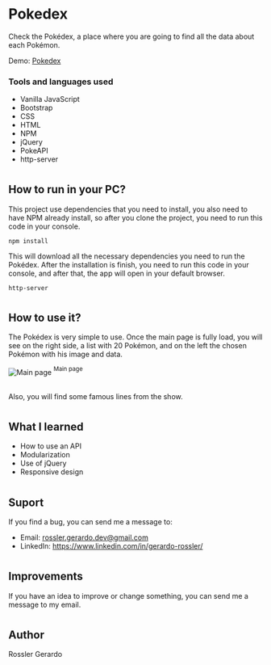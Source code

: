 # Pokedex
 
Check the Pokédex, a place where you are going to find all the data about each Pokémon. 


Demo: <a href="https://g-rossler.github.io/Pokedex/">Pokedex</a>

### Tools and languages used

- Vanilla JavaScript
- Bootstrap
- CSS
- HTML
- NPM
- jQuery
- PokeAPI
- http-server

#

## How to run in your PC?

This project use dependencies that you need to install, you also need to have NPM already install, so after you clone the project, you need to run this code in your console.

```
npm install
```

This will download all the necessary dependencies you need to run the Pokédex.
After the installation is finish, you need to run this code in your console, and after that, the app will open in your default browser.

```
http-server
```



#

## How to use it?


The Pokédex is very simple to use. Once the main page is fully load, you will see on the right side, a list with 20 Pokémon, and on the left the chosen Pokémon with his image and data.
 
<img  src="https://images2.imgbox.com/25/97/FuwhyHcx_o.png" align="center" alt="Main page">
<sup>Main page</sup>
<br/><br/>

Also, you will find some famous lines from the show.



#

## What I learned

- How to use an API
- Modularization
- Use of jQuery
- Responsive design

#

## Suport

If you find a bug, you can send me a message to:

- Email: rossler.gerardo.dev@gmail.com
- LinkedIn: https://www.linkedin.com/in/gerardo-rossler/

#

## Improvements

If you have an idea to improve or change something, you can send me a message to my email.

#

## Author

Rossler Gerardo

#
 
